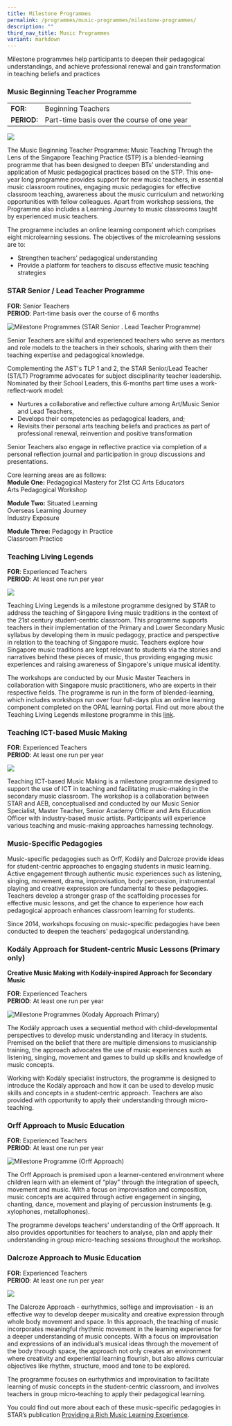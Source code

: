 ```yaml
---
title: Milestone Programmes
permalink: /programmes/music-programmes/milestone-programmes/
description: ""
third_nav_title: Music Programmes
variant: markdown
---
```

Milestone programmes help participants to deepen their pedagogical understandings, and achieve professional renewal and gain transformation in teaching beliefs and practices

### Music Beginning Teacher Programme

<table style="box-sizing: border-box;"><colgroup style="box-sizing: border-box;"><col style="box-sizing: border-box;"><col style="box-sizing: border-box;"></colgroup><tbody style="box-sizing: border-box;"><tr style="box-sizing: border-box;"><td style="box-sizing: border-box;"><strong style="box-sizing: border-box; font-weight: 600;">FOR:</strong></td><td style="box-sizing: border-box;">Beginning Teachers</td></tr><tr style="box-sizing: border-box;"><td style="box-sizing: border-box;"><strong style="box-sizing: border-box; font-weight: 600;">PERIOD:</strong></td><td style="box-sizing: border-box;">Part-time basis over the course of one year</td></tr></tbody></table>

![](/images/2-4-1-dalcroze.jpg)

The Music Beginning Teacher Programme: Music Teaching Through the Lens of the Singapore Teaching Practice (STP) is a blended-learning programme that has been designed to deepen BTs’ understanding and application of Music pedagogical practices based on the STP. This one-year long programme provides support for new music teachers, in essential music classroom routines, engaging music pedagogies for effective classroom teaching, awareness about the music curriculum and networking opportunities with fellow colleagues. Apart from workshop sessions, the Programme also includes a Learning Journey to music classrooms taught by experienced music teachers.  
  
The programme includes an online learning component which comprises eight microlearning sessions. The objectives of the microlearning sessions are to:

*   Strengthen teachers’ pedagogical understanding
*   Provide a platform for teachers to discuss effective music teaching strategies

### STAR Senior / Lead Teacher Programme

**FOR**: Senior Teachers  
**PERIOD**: Part-time basis over the course of 6 months

![Milestone Programmes (STAR Senior . Lead Teacher Programme)](/images/starseniorlead.jpg)

Senior Teachers are skilful and experienced teachers who serve as mentors and role models to the teachers in their schools, sharing with them their teaching expertise and pedagogical knowledge.

Complementing the AST's TLP 1 and 2, the STAR Senior/Lead Teacher (ST/LT) Programme advocates for subject disciplinarity teacher leadership. Nominated by their School Leaders, this 6-months part time uses a work-reflect-work model:

*   Nurtures a collaborative and reflective culture among Art/Music Senior and Lead Teachers,
*   Develops their competencies as pedagogical leaders, and;
*   Revisits their personal arts teaching beliefs and practices as part of professional renewal, reinvention and positive transformation

Senior Teachers also engage in reflective practice via completion of a personal reflection journal and participation in group discussions and presentations.

Core learning areas are as follows:  
**Module One:**&nbsp;Pedagogical Mastery for 21st CC Arts Educators  
Arts Pedagogical Workshop  
  
**Module Two:**&nbsp;Situated Learning  
Overseas Learning Journey  
Industry Exposure&nbsp;  
  
**Module Three:**&nbsp;Pedagogy in Practice  
Classroom Practice

### Teaching Living Legends

**FOR**: Experienced Teachers  
**PERIOD**: At least one run per year

![](/images/teaching-living-legends-min.jpg)

Teaching Living Legends is a milestone programme designed by STAR to address the teaching of Singapore living music traditions in the context of the 21st century student-centric classroom. This programme supports teachers in their implementation of the Primary and Lower Secondary Music syllabus by developing them in music pedagogy, practice and perspective in relation to the teaching of Singapore music. Teachers explore how Singapore music traditions are kept relevant to students via the stories and narratives behind these pieces of music, thus providing engaging music experiences and raising awareness of Singapore's unique musical identity.  
  
The workshops are conducted by our Music Master Teachers in collaboration with Singapore music practitioners, who are experts in their respective fields. The programme is run in the form of blended-learning, which includes workshops run over four full-days plus an online learning component completed on the OPAL learning portal. Find out more about the Teaching Living Legends milestone programme in this&nbsp;[link](https://vimeo.com/159020637/46a2118096).&nbsp;  

### Teaching ICT-based Music Making

**FOR**: Experienced Teachers  
**PERIOD**: At least one run per year

![](/images/teaching-ict-based-music-making-min.jpg)

Teaching ICT-based Music Making is a milestone programme designed to support the use of ICT in teaching and facilitating music-making in the secondary music classroom. The workshop is a collaboration between STAR and AEB, conceptualised and conducted by our Music Senior Specialist, Master Teacher, Senior Academy Officer and Arts Education Officer with industry-based music artists. Participants will experience various teaching and music-making approaches harnessing technology.

### Music-Specific Pedagogies

Music-specific pedagogies such as Orff, Kodály and Dalcroze provide ideas for student-centric approaches to engaging students in music learning. Active engagement through authentic music experiences such as listening, singing, movement, drama, improvisation, body percussion, instrumental playing and creative expression are fundamental to these pedagogies. Teachers develop a stronger grasp of the scaffolding processes for effective music lessons, and get the chance to experience how each pedagogical approach enhances classroom learning for students.  
  
Since 2014, workshops focusing on music-specific pedagogies have been conducted to deepen the teachers' pedagogical understanding.

### Kodály Approach for Student-centric Music Lessons (Primary only)

**Creative Music Making with Kodály-inspired Approach for Secondary Music**

**FOR**: Experienced Teachers  
**PERIOD**: At least one run per year  

![Milestone Programmes (Kodaly Approach Primary)](/images/kodalyapproachprimary.jpg)

The Kodály approach uses a sequential method with child-developmental perspectives to develop music understanding and literacy in students. Premised on the belief that there are multiple dimensions to musicianship training, the approach advocates the use of music experiences such as listening, singing, movement and games to build up skills and knowledge of music concepts.  
  
Working with Kodály specialist instructors, the programme is designed to introduce the Kodály approach and how it can be used to develop music skills and concepts in a student-centric approach. Teachers are also provided with opportunity to apply their understanding through micro-teaching.

### Orff Approach to Music Education

**FOR**: Experienced Teachers  
**PERIOD**: At least one run per year

![Milestone Programme (Orff Approach)](/images/orffapproach.jpg)

The Orff Approach is premised upon a learner-centered environment where children learn with an element of “play” through the integration of speech, movement and music. With a focus on improvisation and composition, music concepts are acquired through active engagement in singing, chanting, dance, movement and playing of percussion instruments (e.g. xylophones, metallophones).  
  
The programme develops teachers’ understanding of the Orff approach. It also provides opportunities for teachers to analyse, plan and apply their understanding in group micro-teaching sessions throughout the workshop.

### Dalcroze Approach to Music Education

**FOR**: Experienced Teachers  
**PERIOD**: At least one run per year

![](/images/dalcroze-min.jpg)

The Dalcroze Approach - eurhythmics, solfège and improvisation - is an effective way to develop deeper musicality and creative expression through whole body movement and space. In this approach, the teaching of music incorporates meaningful rhythmic movement in the learning experience for a deeper understanding of music concepts. With a focus on improvisation and expressions of an individual’s musical ideas through the movement of the body through space, the approach not only creates an environment where creativity and experiential learning flourish, but also allows curricular objectives like rhythm, structure, mood and tone to be explored.  
  
The programme focuses on eurhythmics and improvisation to facilitate learning of music concepts in the student-centric classroom, and involves teachers in group micro-teaching to apply their pedagogical learning.  
  
You could find out more about each of these music-specific pedagogies in STAR’s publication [Providing a Rich Music Learning Experience](https://star.moe.edu.sg/resources/music-resources/providing-a-rich-music-learning-experience/).